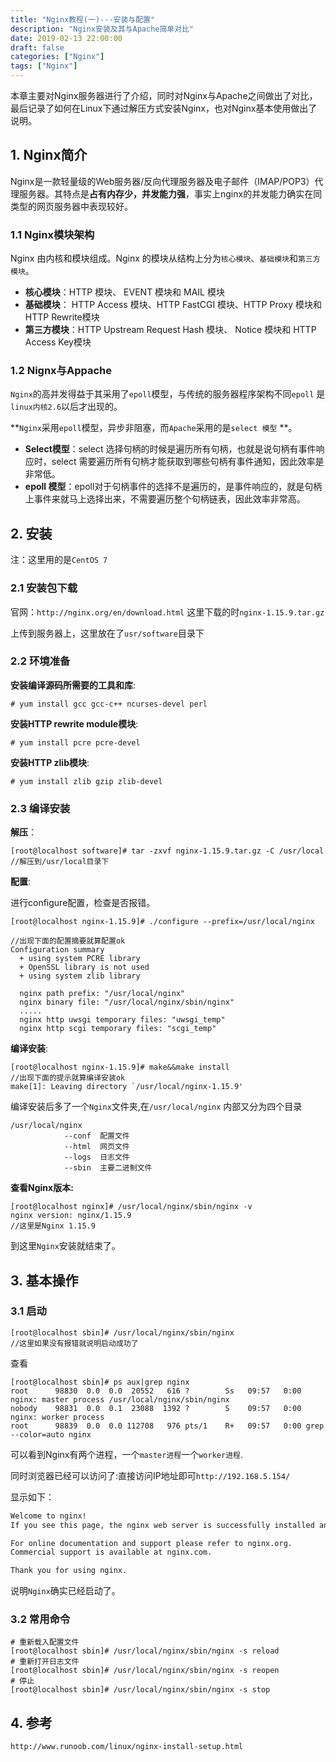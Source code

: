 ```yaml
---
title: "Nginx教程(一)---安装与配置"
description: "Nginx安装及其与Apache简单对比"
date: 2019-02-13 22:00:00
draft: false
categories: ["Nginx"]
tags: ["Nginx"]
---
```


本章主要对Nginx服务器进行了介绍，同时对Nginx与Apache之间做出了对比，最后记录了如何在Linux下通过解压方式安装Nginx，也对Nginx基本使用做出了说明。

<!-- more-->



## 1. Nginx简介

Nginx是一款轻量级的Web服务器/反向代理服务器及电子邮件（IMAP/POP3）代理服务器。其特点是**占有内存少，并发能力强**，事实上nginx的并发能力确实在同类型的网页服务器中表现较好。 

### 1.1 Nginx模块架构

Nginx 由内核和模块组成。Nginx 的模块从结构上分为`核心模块`、`基础模块`和`第三方模块`。

* **核心模块**：HTTP 模块、 EVENT 模块和 MAIL 模块
* **基础模块**： HTTP Access 模块、HTTP FastCGI 模块、HTTP Proxy 模块和 HTTP Rewrite模块
* **第三方模块**：HTTP Upstream Request Hash 模块、 Notice 模块和 HTTP Access Key模块 

### 1.2 Nignx与Appache

`Nginx`的高并发得益于其采用了`epoll`模型，与传统的服务器程序架构不同`epoll` 是`linux内核2.6`以后才出现的。

**`Nginx`采用`epoll`模型，异步非阻塞，而`Apache`采用的是`select 模型` **。

* **Select模型**：select 选择句柄的时候是遍历所有句柄，也就是说句柄有事件响应时，select 需要遍历所有句柄才能获取到哪些句柄有事件通知，因此效率是非常低。
* **epoll 模型**：epoll对于句柄事件的选择不是遍历的，是事件响应的，就是句柄上事件来就马上选择出来，不需要遍历整个句柄链表，因此效率非常高。

## 2. 安装

注：这里用的是`CentOS 7`

### 2.1 安装包下载

官网：`http://nginx.org/en/download.html` 这里下载的时`nginx-1.15.9.tar.gz`

上传到服务器上，这里放在了`usr/software`目录下

### 2.2 环境准备

**安装编译源码所需要的工具和库**:

```linux
# yum install gcc gcc-c++ ncurses-devel perl 
```

**安装HTTP rewrite module模块**: 

```shell
# yum install pcre pcre-devel
```

**安装HTTP zlib模块**: 

```shell
# yum install zlib gzip zlib-devel
```

### 2.3 编译安装

**解压**：

```shell
[root@localhost software]# tar -zxvf nginx-1.15.9.tar.gz -C /usr/local
//解压到/usr/local目录下
```

**配置**:

进行configure配置，检查是否报错。

```shell
[root@localhost nginx-1.15.9]# ./configure --prefix=/usr/local/nginx

//出现下面的配置摘要就算配置ok
Configuration summary
  + using system PCRE library
  + OpenSSL library is not used
  + using system zlib library

  nginx path prefix: "/usr/local/nginx"
  nginx binary file: "/usr/local/nginx/sbin/nginx"
  .....
  nginx http uwsgi temporary files: "uwsgi_temp"
  nginx http scgi temporary files: "scgi_temp"
```

**编译安装**:

```shell
[root@localhost nginx-1.15.9]# make&&make install
//出现下面的提示就算编译安装ok
make[1]: Leaving directory `/usr/local/nginx-1.15.9'
```

编译安装后多了一个`Nginx`文件夹,在`/usr/local/nginx` 内部又分为四个目录

```shell
/usr/local/nginx
			--conf	配置文件
			--html  网页文件
			--logs  日志文件
			--sbin  主要二进制文件
```

**查看Nginx版本:**

```shell
[root@localhost nginx]# /usr/local/nginx/sbin/nginx -v
nginx version: nginx/1.15.9
//这里是Nginx 1.15.9
```

到这里`Nginx`安装就结束了。

## 3. 基本操作

### 3.1 启动

```shell
[root@localhost sbin]# /usr/local/nginx/sbin/nginx
//这里如果没有报错就说明启动成功了
```

查看

```shell
[root@localhost sbin]# ps aux|grep nginx
root      98830  0.0  0.0  20552   616 ?        Ss   09:57   0:00 nginx: master process /usr/local/nginx/sbin/nginx
nobody    98831  0.0  0.1  23088  1392 ?        S    09:57   0:00 nginx: worker process
root      98839  0.0  0.0 112708   976 pts/1    R+   09:57   0:00 grep --color=auto nginx
```

可以看到Nginx有两个进程，一个`master进程`一个`worker进程`.

同时浏览器已经可以访问了:直接访问IP地址即可`http://192.168.5.154/`

显示如下：

```txt
Welcome to nginx!
If you see this page, the nginx web server is successfully installed and working. Further configuration is required.

For online documentation and support please refer to nginx.org.
Commercial support is available at nginx.com.

Thank you for using nginx.
```

说明`Nginx`确实已经启动了。

### 3.2 常用命令

```shell
# 重新载入配置文件
[root@localhost sbin]# /usr/local/nginx/sbin/nginx -s reload   
# 重新打开日志文件
[root@localhost sbin]# /usr/local/nginx/sbin/nginx -s reopen
# 停止
[root@localhost sbin]# /usr/local/nginx/sbin/nginx -s stop     
```

## 4. 参考

`http://www.runoob.com/linux/nginx-install-setup.html`

